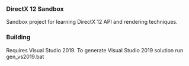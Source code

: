 ### DirectX 12 Sandbox

Sandbox project for learning DirectX 12 API and rendering techniques.

### Building

Requires Visual Studio 2019. To generate Visual Studio 2019 solution run gen_vs2019.bat